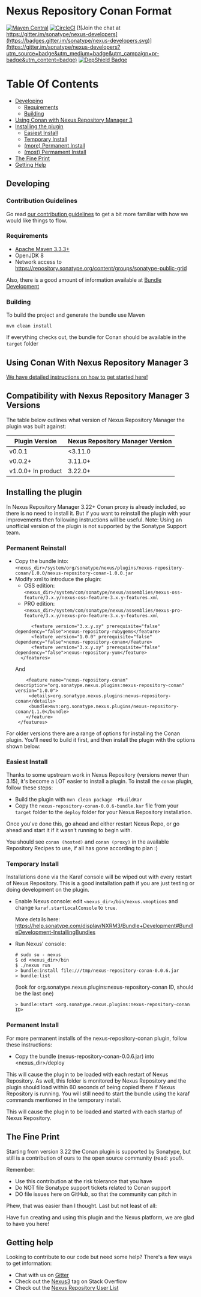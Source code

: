 <!--

    Sonatype Nexus (TM) Open Source Version
    Copyright (c) 2017-present Sonatype, Inc.
    All rights reserved. Includes the third-party code listed at http://links.sonatype.com/products/nexus/oss/attributions.

    This program and the accompanying materials are made available under the terms of the Eclipse Public License Version 1.0,
    which accompanies this distribution and is available at http://www.eclipse.org/legal/epl-v10.html.

    Sonatype Nexus (TM) Professional Version is available from Sonatype, Inc. "Sonatype" and "Sonatype Nexus" are trademarks
    of Sonatype, Inc. Apache Maven is a trademark of the Apache Software Foundation. M2eclipse is a trademark of the
    Eclipse Foundation. All other trademarks are the property of their respective owners.

-->
# Nexus Repository Conan Format

[![Maven Central](https://img.shields.io/maven-central/v/org.sonatype.nexus.plugins/nexus-repository-conan.svg?label=Maven%20Central)](https://search.maven.org/search?q=g:%22org.sonatype.nexus.plugins%22%20AND%20a:%22nexus-repository-conan%22) [![CircleCI](https://circleci.com/gh/sonatype-nexus-community/nexus-repository-conan.svg?style=svg)](https://circleci.com/gh/sonatype-nexus-community/nexus-repository-conan) [![Join the chat at https://gitter.im/sonatype/nexus-developers](https://badges.gitter.im/sonatype/nexus-developers.svg)](https://gitter.im/sonatype/nexus-developers?utm_source=badge&utm_medium=badge&utm_campaign=pr-badge&utm_content=badge) [![DepShield Badge](https://depshield.sonatype.org/badges/sonatype-nexus-community/nexus-repository-conan/depshield.svg)](https://depshield.github.io)

# Table Of Contents
* [Developing](#developing)
   * [Requirements](#requirements)
   * [Building](#building)
* [Using Conan with Nexus Repository Manager 3](#using-conan-with-nexus-repository-manager-3)
* [Installing the plugin](#installing-the-plugin)
   * [Easiest Install](#easiest-install)
   * [Temporary Install](#temporary-install)
   * [(more) Permanent Install](#more-permanent-install)
   * [(most) Permament Install](#most-permanent-install)
* [The Fine Print](#the-fine-print)
* [Getting Help](#getting-help)

## Developing

### Contribution Guidelines

Go read [our contribution guidelines](/.github/CONTRIBUTING.md) to get a bit more familiar with how
we would like things to flow.

### Requirements

* [Apache Maven 3.3.3+](https://maven.apache.org/install.html)
* OpenJDK 8
* Network access to https://repository.sonatype.org/content/groups/sonatype-public-grid

Also, there is a good amount of information available at [Bundle Development](https://help.sonatype.com/display/NXRM3/Bundle+Development#BundleDevelopment-BundleDevelopmentOverview)

### Building

To build the project and generate the bundle use Maven

    mvn clean install

If everything checks out, the bundle for Conan should be available in the `target` folder

## Using Conan With Nexus Repository Manager 3

[We have detailed instructions on how to get started here!](https://help.sonatype.com/repomanager3/formats/conan-repositories)

## Compatibility with Nexus Repository Manager 3 Versions

The table below outlines what version of Nexus Repository Manager the plugin was built against:

| Plugin Version    | Nexus Repository Manager Version |
|-------------------|----------------------------------|
| v0.0.1            | <3.11.0                          |
| v0.0.2+           | 3.11.0+                          |
| v1.0.0+ In product| 3.22.0+                          |


## Installing the plugin

In Nexus Repository Manager 3.22+ Conan proxy is already included, so there is no need to install it.
But if you want to reinstall the plugin with your improvements then following instructions will be useful.
Note: Using an unofficial version of the plugin is not supported by the Sonatype Support team.

### Permanent Reinstall

* Copy the bundle into: `<nexus_dir>/system/org/sonatype/nexus/plugins/nexus-repository-conan/1.0.0/nexus-repository-conan-1.0.0.jar`
* Modify xml to introduce the plugin:
  * OSS edition: `<nexus_dir>/system/com/sonatype/nexus/assemblies/nexus-oss-feature/3.x.y/nexus-oss-feature-3.x.y-features.xml`
  * PRO edition: `<nexus_dir>/system/com/sonatype/nexus/assemblies/nexus-pro-feature/3.x.y/nexus-pro-feature-3.x.y-features.xml`
   ```
         <feature version="3.x.y.xy" prerequisite="false" dependency="false">nexus-repository-rubygems</feature>
         <feature version="1.0.0" prerequisite="false" dependency="false">nexus-repository-conan</feature>
         <feature version="3.x.y.xy" prerequisite="false" dependency="false">nexus-repository-yum</feature>
     </features>
   ```
   And
   ```
       <feature name="nexus-repository-conan" description="org.sonatype.nexus.plugins:nexus-repository-conan" version="1.0.0">
        <details>org.sonatype.nexus.plugins:nexus-repository-conan</details>
        <bundle>mvn:org.sonatype.nexus.plugins/nexus-repository-conan/1.1.0</bundle>
       </feature>
    </features>
   ```

For older versions there are a range of options for installing the Conan plugin. You'll need to build it first, and
then install the plugin with the options shown below:

### Easiest Install
	
Thanks to some upstream work in Nexus Repository (versions newer than 3.15), it's become a LOT easier to install a plugin. To install the `conan` plugin, follow these steps:

 * Build the plugin with `mvn clean package -PbuildKar`
 * Copy the `nexus-repository-conan-0.0.6-bundle.kar` file from your `target` folder to the `deploy` folder for your Nexus Repository installation.
	
Once you've done this, go ahead and either restart Nexus Repo, or go ahead and start it if it wasn't running to begin with.
	
You should see `conan (hosted)` and `conan (proxy)` in the available Repository Recipes to use, if all has gone according to plan :)

### Temporary Install

Installations done via the Karaf console will be wiped out with every restart of Nexus Repository. This is a
good installation path if you are just testing or doing development on the plugin.

* Enable Nexus console: edit `<nexus_dir>/bin/nexus.vmoptions` and change `karaf.startLocalConsole`  to `true`.

  More details here: https://help.sonatype.com/display/NXRM3/Bundle+Development#BundleDevelopment-InstallingBundles

* Run Nexus' console:
  ```
  # sudo su - nexus
  $ cd <nexus_dir>/bin
  $ ./nexus run
  > bundle:install file:///tmp/nexus-repository-conan-0.0.6.jar
  > bundle:list
  ```
  (look for org.sonatype.nexus.plugins:nexus-repository-conan ID, should be the last one)
  ```
  > bundle:start <org.sonatype.nexus.plugins:nexus-repository-conan ID>
  ```

### Permanent Install

For more permanent installs of the nexus-repository-conan plugin, follow these instructions:

* Copy the bundle (nexus-repository-conan-0.0.6.jar) into <nexus_dir>/deploy

This will cause the plugin to be loaded with each restart of Nexus Repository. As well, this folder is monitored
by Nexus Repository and the plugin should load within 60 seconds of being copied there if Nexus Repository
is running. You will still need to start the bundle using the karaf commands mentioned in the temporary install.

This will cause the plugin to be loaded and started with each startup of Nexus Repository.

## The Fine Print

Starting from version 3.22 the Conan plugin is supported by Sonatype, but still is a contribution of ours
to the open source community (read: you!).

Remember:

* Use this contribution at the risk tolerance that you have
* Do NOT file Sonatype support tickets related to Conan support
* DO file issues here on GitHub, so that the community can pitch in

Phew, that was easier than I thought. Last but not least of all:

Have fun creating and using this plugin and the Nexus platform, we are glad to have you here!

## Getting help

Looking to contribute to our code but need some help? There's a few ways to get information:

* Chat with us on [Gitter](https://gitter.im/sonatype/nexus-developers)
* Check out the [Nexus3](http://stackoverflow.com/questions/tagged/nexus3) tag on Stack Overflow
* Check out the [Nexus Repository User List](https://groups.google.com/a/glists.sonatype.com/forum/?hl=en#!forum/nexus-users)
